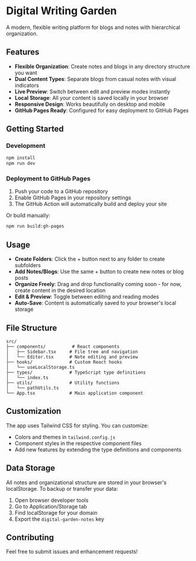 # Digital Writing Garden

A modern, flexible writing platform for blogs and notes with hierarchical organization.

## Features

- **Flexible Organization**: Create notes and blogs in any directory structure you want
- **Dual Content Types**: Separate blogs from casual notes with visual indicators
- **Live Preview**: Switch between edit and preview modes instantly
- **Local Storage**: All your content is saved locally in your browser
- **Responsive Design**: Works beautifully on desktop and mobile
- **GitHub Pages Ready**: Configured for easy deployment to GitHub Pages

## Getting Started

### Development

```bash
npm install
npm run dev
```

### Deployment to GitHub Pages

1. Push your code to a GitHub repository
2. Enable GitHub Pages in your repository settings
3. The GitHub Action will automatically build and deploy your site

Or build manually:

```bash
npm run build:gh-pages
```

## Usage

- **Create Folders**: Click the + button next to any folder to create subfolders
- **Add Notes/Blogs**: Use the same + button to create new notes or blog posts
- **Organize Freely**: Drag and drop functionality coming soon - for now, create content in the desired location
- **Edit & Preview**: Toggle between editing and reading modes
- **Auto-Save**: Content is automatically saved to your browser's local storage

## File Structure

```
src/
├── components/          # React components
│   ├── Sidebar.tsx     # File tree and navigation
│   └── Editor.tsx      # Note editing and preview
├── hooks/              # Custom React hooks
│   └── useLocalStorage.ts
├── types/              # TypeScript type definitions
│   └── index.ts
├── utils/              # Utility functions
│   └── pathUtils.ts
└── App.tsx             # Main application component
```

## Customization

The app uses Tailwind CSS for styling. You can customize:

- Colors and themes in `tailwind.config.js`
- Component styles in the respective component files
- Add new features by extending the type definitions and components

## Data Storage

All notes and organizational structure are stored in your browser's localStorage. To backup or transfer your data:

1. Open browser developer tools
2. Go to Application/Storage tab
3. Find localStorage for your domain
4. Export the `digital-garden-notes` key

## Contributing

Feel free to submit issues and enhancement requests!